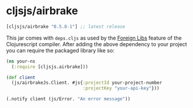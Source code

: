# cljsjs/airbrake

[](dependency)
```clojure
[cljsjs/airbrake "0.5.8-1"] ;; latest release
```
[](/dependency)

This jar comes with `deps.cljs` as used by the [Foreign Libs][flibs] feature
of the Clojurescript compiler. After adding the above dependency to your project
you can require the packaged library like so:


```clojure
(ns your-ns
  (:require [cljsjs.airbrake]))

(def client
  (js/airbrakeJs.Client. #js{:projectId your-project-number
                             :projectKey "your-api-key"}))

(.notify client (js/Error. "An error message"))

```


[flibs]: https://github.com/clojure/clojurescript/wiki/Packaging-Foreign-Dependencies
